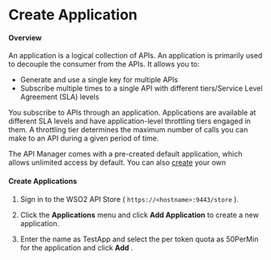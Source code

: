 # Create Application

#### Overview

An application is a logical collection of APIs. An application is primarily used to decouple the consumer from the APIs. It allows you to:

-   Generate and use a single key for multiple APIs
-   Subscribe multiple times to a single API with different tiers/Service Level Agreement (SLA) levels

You subscribe to APIs through an application. Applications are available at different SLA levels and have application-level throttling tiers engaged in them. A throttling tier determines the maximum number of calls you can make to an API during a given period of time.

The API Manager comes with a pre-created default application, which allows unlimited access by default. You can also [create](https://docs.wso2.com/display/AM260/Subscribe+to+an+API) your own

#### **Create Applications**

1.  Sign in to the WSO2 API Store ( `https://<hostname>:9443/store` ).

2.  Click the **Applications** menu and click **Add Application** to create a new application.

3.  Enter the name as TestApp and select the per token quota as 50PerMin for the application and click **Add** .

